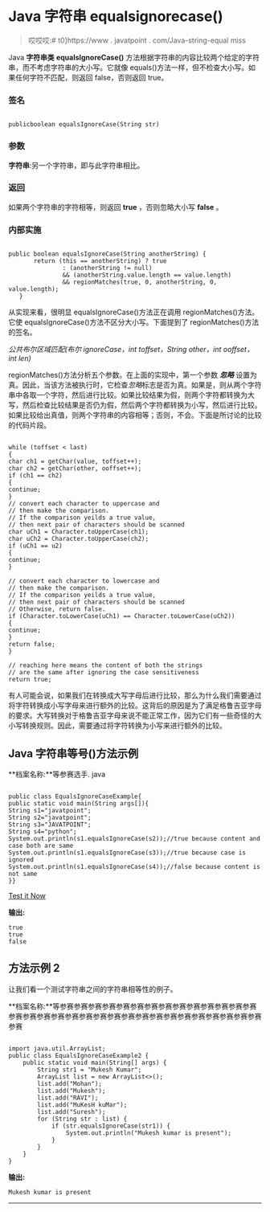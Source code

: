 # Java 字符串 equalsignorecase()

> 哎哎哎:# t0]https://www . javatpoint . com/Java-string-equal miss

Java **字符串类** **equalsIgnoreCase()** 方法根据字符串的内容比较两个给定的字符串，而不考虑字符串的大小写。它就像 equals()方法一样，但不检查大小写。如果任何字符不匹配，则返回 false，否则返回 true。

### 签名

```

publicboolean equalsIgnoreCase(String str)

```

### 参数

**字符串**:另一个字符串，即与此字符串相比。

### 返回

如果两个字符串的字符相等，则返回 **true** ，否则忽略大小写 **false** 。

### 内部实施

```

public boolean equalsIgnoreCase(String anotherString) {  
       return (this == anotherString) ? true  
               : (anotherString != null)  
               && (anotherString.value.length == value.length)  
               && regionMatches(true, 0, anotherString, 0, value.length);  
   }  

```

从实现来看，很明显 equalsIgnoreCase()方法正在调用 regionMatches()方法。它使 equalsIgnoreCase()方法不区分大小写。下面提到了 regionMatches()方法的签名。

*公共布尔区域匹配(布尔 ignoreCase，int toffset，String other，int ooffset，int len)*

regionMatches()方法分析五个参数。在上面的实现中，第一个参数 ***忽略*** 设置为真。因此，当该方法被执行时，它检查*忽略*标志是否为真。如果是，则从两个字符串中各取一个字符，然后进行比较。如果比较结果为假，则两个字符都转换为大写，然后检查比较结果是否仍为假，然后两个字符都转换为小写，然后进行比较。如果比较给出真值，则两个字符串的内容相等；否则，不会。下面是所讨论的比较的代码片段。

```

while (toffset < last) 
{
char ch1 = getChar(value, toffset++);
char ch2 = getChar(other, ooffset++);
if (ch1 == ch2) 
{
continue;
}
// convert each character to uppercase and 
// then make the comparison.
// If the comparison yeilds a true value, 
// then next pair of characters should be scanned
char uCh1 = Character.toUpperCase(ch1);
char uCh2 = Character.toUpperCase(ch2);
if (uCh1 == u2) 
{
continue;
}

// convert each character to lowercase and 
// then make the comparison.
// If the comparison yeilds a true value, 
// then next pair of characters should be scanned
// Otherwise, return false.
if (Character.toLowerCase(uCh1) == Character.toLowerCase(uCh2)) 
{
continue;
}
return false;
}

// reaching here means the content of both the strings 
// are the same after ignoring the case sensitiveness
return true;

```

有人可能会说，如果我们在转换成大写字母后进行比较，那么为什么我们需要通过将字符转换成小写字母来进行额外的比较。这背后的原因是为了满足格鲁吉亚字母的要求。大写转换对于格鲁吉亚字母来说不能正常工作，因为它们有一些奇怪的大小写转换规则。因此，需要通过将字符转换为小写来进行额外的比较。

## Java 字符串等号()方法示例

**档案名称:**等参赛选手. java

```

public class EqualsIgnoreCaseExample{
public static void main(String args[]){
String s1="javatpoint";
String s2="javatpoint";
String s3="JAVATPOINT";
String s4="python";
System.out.println(s1.equalsIgnoreCase(s2));//true because content and case both are same
System.out.println(s1.equalsIgnoreCase(s3));//true because case is ignored
System.out.println(s1.equalsIgnoreCase(s4));//false because content is not same
}}

```

[Test it Now](https://www.javatpoint.com/opr/test.jsp?filename=EqualsIgnoreCaseExample)

**输出:**

```
true
true
false

```

## 方法示例 2

让我们看一个测试字符串之间的字符串相等性的例子。

**档案名称:**等参赛参赛参赛参赛参赛参赛参赛参赛参赛参赛参赛参赛参赛参赛参赛参赛参赛参赛参赛参赛参赛参赛参赛参赛参赛参赛参赛参赛参赛参赛参赛参赛参赛

```

import java.util.ArrayList;
public class EqualsIgnoreCaseExample2 {
	public static void main(String[] args) {
		String str1 = "Mukesh Kumar";
		ArrayList list = new ArrayList<>();
		list.add("Mohan"); 
		list.add("Mukesh");
		list.add("RAVI");
		list.add("MuKesH kuMar");
		list.add("Suresh");
		for (String str : list) {
			if (str.equalsIgnoreCase(str1)) {
				System.out.println("Mukesh kumar is present");
			}
		}
	}
} 
```

**输出:**

```
Mukesh kumar is present

```

* * *